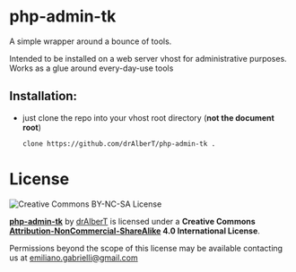 # php-admin-tk
A simple wrapper around a bounce of tools.

Intended to be installed on a web server vhost for administrative purposes. Works as a glue around every-day-use tools

Installation:
---

- just clone the repo into your vhost root directory (**not the document root**)

    ```
    clone https://github.com/drAlberT/php-admin-tk .
    ```

# License

![Creative Commons BY-NC-SA License](https://i.creativecommons.org/l/by-nc-sa/4.0/88x31.png)


**[php-admin-tk](https://github.com/drAlberT/php-admin-tk)** by [drAlberT](https://github.com/drAlberT) is licensed under a **Creative Commons [Attribution-NonCommercial-ShareAlike](http://creativecommons.org/licenses/by-nc-sa/4.0/) 4.0 International License**.

Permissions beyond the scope of this license may be available contacting us at emiliano.gabrielli@gmail.com
